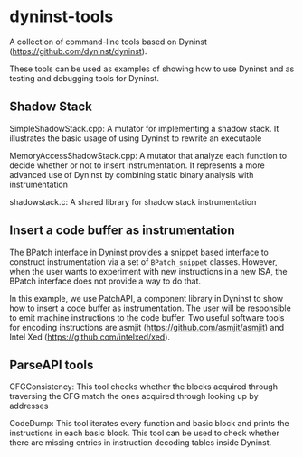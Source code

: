 # dyninst-tools
A collection of command-line tools based on Dyninst (https://github.com/dyninst/dyninst).

These tools can be used as examples of showing how to use Dyninst and as testing and debugging tools for Dyninst.

## Shadow Stack

SimpleShadowStack.cpp: A mutator for implementing a shadow stack. It illustrates the basic usage of using Dyninst to rewrite an executable

MemoryAccessShadowStack.cpp: A mutator that analyze each function to decide whether or not to insert instrumentation. It represents a more advanced use of Dyninst by combining static binary analysis with instrumentation

shadowstack.c: A shared library for shadow stack instrumentation 

## Insert a code buffer as instrumentation

The BPatch interface in Dyninst provides a snippet based interface to construct instrumentation via a set of `BPatch_snippet` classes. However, when the user wants to experiment with new instructions in a new ISA, the BPatch interface does not provide a way to do that.

In this example, we use PatchAPI, a component library in Dyninst to show how to insert a code buffer as instrumentation. The user will be responsible to emit machine instructions to the code buffer. Two useful software tools for encoding instructions are asmjit (https://github.com/asmjit/asmjit) and Intel Xed (https://github.com/intelxed/xed).

## ParseAPI tools

CFGConsistency: This tool checks whether the blocks acquired through traversing the CFG match the ones acquired through looking up by addresses

CodeDump: This tool iterates every function and basic block and prints the instructions in each basic block. This tool can be used to check whether there are missing entries in instruction decoding tables inside Dyninst.
